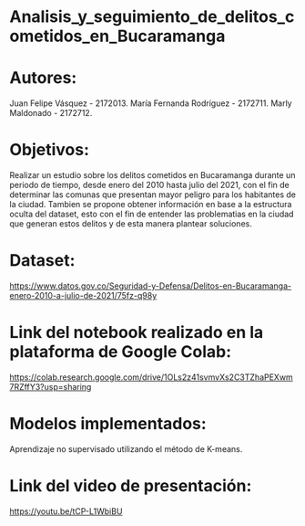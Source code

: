 # Analisis_y_seguimiento_de_delitos_cometidos_en_Bucaramanga


# Autores:
Juan Felipe Vásquez - 2172013.
María Fernanda Rodríguez - 2172711.
Marly Maldonado - 2172712.


# Objetivos:
Realizar un estudio sobre los delitos cometidos en Bucaramanga durante un periodo de tiempo, desde enero del 2010 hasta julio del 2021, con el fin de determinar las comunas que presentan mayor peligro para los habitantes de la ciudad. Tambien se propone obtener información en base a la estructura oculta del dataset, esto con el fin de entender las problematias en la ciudad que generan estos delitos y de esta manera plantear soluciones.


# Dataset:
https://www.datos.gov.co/Seguridad-y-Defensa/Delitos-en-Bucaramanga-enero-2010-a-julio-de-2021/75fz-q98y

# Link del notebook realizado en la plataforma de Google Colab:
https://colab.research.google.com/drive/1OLs2z41svmvXs2C3TZhaPEXwm7RZffY3?usp=sharing

# Modelos implementados:
Aprendizaje no supervisado utilizando el método de K-means.

# Link del video de presentación:
https://youtu.be/tCP-L1WbiBU

